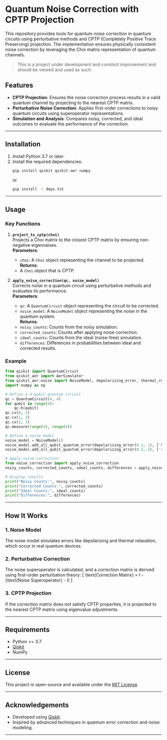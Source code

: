 # Quantum Noise Correction with CPTP Projection

This repository provides tools for quantum noise correction in quantum circuits using perturbative methods and CPTP (Completely Positive Trace Preserving) projection. The implementation ensures physically consistent noise correction by leveraging the Choi matrix representation of quantum channels.

>This is a project under development and constsnt improvement and should be viewed and used as such.

## Features

- **CPTP Projection**: Ensures the noise correction process results in a valid quantum channel by projecting to the nearest CPTP matrix.
- **Perturbative Noise Correction**: Applies first-order corrections to noisy quantum circuits using superoperator representations.
- **Simulation and Analysis**: Compares noisy, corrected, and ideal outcomes to evaluate the performance of the correction.

---

## Installation

1. Install Python 3.7 or later.
2. Install the required dependencies:
   ```bash
   pip install qiskit qiskit-aer numpy
   ```
   or
   ```bash
   pip install -r deps.txt
   ```

---

## Usage

### Key Functions

1. **`project_to_cptp(choi)`**  
   Projects a Choi matrix to the closest CPTP matrix by ensuring non-negative eigenvalues.  
   **Parameters**:  
   - `choi`: A `Choi` object representing the channel to be projected.  
   **Returns**:  
   - A `Choi` object that is CPTP.

2. **`apply_noise_correction(qc, noise_model)`**  
   Corrects noise in a quantum circuit using perturbative methods and evaluates its performance.  
   **Parameters**:  
   - `qc`: A `QuantumCircuit` object representing the circuit to be corrected.  
   - `noise_model`: A `NoiseModel` object representing the noise in the quantum system.  
   **Returns**:  
   - `noisy_counts`: Counts from the noisy simulation.  
   - `corrected_counts`: Counts after applying noise correction.  
   - `ideal_counts`: Counts from the ideal (noise-free) simulation.  
   - `differences`: Differences in probabilities between ideal and corrected results.

### Example

```python
from qiskit import QuantumCircuit
from qiskit_aer import AerSimulator
from qiskit_aer.noise import NoiseModel, depolarizing_error, thermal_relaxation_error
import numpy as np

# Define a 4-qubit quantum circuit
qc = QuantumCircuit(4, 4)
for qubit in range(4):
    qc.h(qubit)
qc.cx(0, 1)
qc.cx(1, 2)
qc.cx(2, 3)
qc.measure(range(4), range(4))

# Define a noise model
noise_model = NoiseModel()
noise_model.add_all_qubit_quantum_error(depolarizing_error(0.1, 1), ['h'])
noise_model.add_all_qubit_quantum_error(depolarizing_error(0.2, 2), ['cx'])

# Apply noise correction
from noise_correction import apply_noise_correction
noisy_counts, corrected_counts, ideal_counts, differences = apply_noise_correction(qc, noise_model)

# Display results
print("Noisy Counts:", noisy_counts)
print("Corrected Counts:", corrected_counts)
print("Ideal Counts:", ideal_counts)
print("Differences:", differences)
```

---

## How It Works

### 1. Noise Model
The noise model simulates errors like depolarizing and thermal relaxation, which occur in real quantum devices.

### 2. Perturbative Correction
The noise superoperator is calculated, and a correction matrix is derived using first-order perturbation theory:
\[ \text{Correction Matrix} = I - (\text{Noise Superoperator} - I) \]

### 3. CPTP Projection
If the correction matrix does not satisfy CPTP properties, it is projected to the nearest CPTP matrix using eigenvalue adjustments.

---

## Requirements

- Python >= 3.7
- [Qiskit](https://qiskit.org/)
- NumPy

---

## License

This project is open-source and available under the [MIT License](LICENSE).

---

## Acknowledgements

- Developed using [Qiskit](https://qiskit.org/).
- Inspired by advanced techniques in quantum error correction and noise modeling.

---
